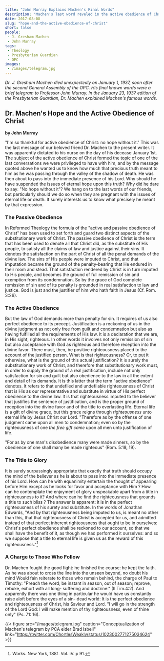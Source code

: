 ```yaml
---
title: "John Murray Explains Machen's Final Words"
description: "Machen's last word reveled in the active obedience of Christ. Professor John Murray explains why."
date: 2017-08-08
slug: "hope-and-the-active-obedience-of-christ"
short: false
people:
 - J. Gresham Machen
 - John Murray
tags:
 - Theology
 - Presbyterian Guardian
 - OPC
images:
 - /images/telegram.jpg
---
```


<em>Dr. J. Gresham Machen died unexpectedly on January 1, 1937, soon after the second General Assembly of the OPC. His final known words were a brief telegram to Professor John Murray. In the [January 23, 1937](https://www.opc.org/cfh/guardian/Volume_3/1937-01-23.pdf) edition of the Presbyterian Guardian, Dr. Machen explained Machen's famous words.</em>

## Dr. Machen's Hope and the Active Obedience of Christ

<strong>by John Murray</strong>

<span class="lead">"I'm so thankful for active obedience of Christ: no hope without it."</span> This was the last message of our beloved friend Dr. Machen to the present writer. It was apparently dictated to his nurse on the day of his decease January 1st. The subject of the active obedience of Christ formed the topic of one of the last conversations we were privileged to have with him, and by the message quoted above he wanted us to know how much that precious truth meant to him as he was passing through the valley of the shadow of death. He was then about to pass into the immediate presence of his Lord. Why should he have suspended the issues of eternal hope upon this truth? Why did he dare to say: "No hope without it"? We hang on to the last words of our friends, but particularly should we do so when they are pregnant with the issues of eternal life or death. It surely interests us to know what precisely he meant by that expression.

### The Passive Obedience

In Reformed Theology the formula of the "active and passive obedience of Christ" has been used to set forth and guard two distinct aspects of the substitutionary work of Christ. The passive obedience of Christ is the term that has been used to denote all that Christ did, as the substitute of His people, to satisfy all the claims of law and justice against their sins. It denotes the satisfaction on the part of Christ of all the penal demands of the divine law. The sins of His people were imputed to Christ, and that imputation became the ground of the penalty-bearing that He endured in their room and stead. That satisfaction rendered by Christ is in turn imputed to His people, and becomes the ground of full remission of sin and exemption from its condemnation. So by the grace of God complete remission of sin and of its penalty is grounded in real satisfaction to law and justice. God is just and the justifier of him who hath faith in Jesus (Cf. Rom. 3:26).

### The Active Obedience

But the law of God demands more than penalty for sin. It requires of us also perfect obedience to its precept. Justification is a reckoning of us in the divine judgment as not only free from guilt and condemnation but also as having fulfilled all the requirements of His law. It is a declaration that we are, in His sight, righteous. In other words it involves not only remission of sin but also acceptance with God as righteous and therefore reception into the divine favor. There must, then, be positive righteousness placed to the account of the justified person. What is that righteousness? Or, to put it otherwise, what is the ground of this actual justification? It is surely the substitutionary work of Christ, and therefore that substitutionary work must, in order to supply the ground of a real justification, include not only satisfaction for sin and guilt but also obedience to the law in all the extent and detail of its demands. It is this latter that the term "active obedience" denotes. It refers to that undefiled and undefilable righteousness of Christ that is His as our representative and substitute in virtue of His perfect obedience to the divine law. It is that righteousness imputed to the believer that justifies the sentence of justification, and is the proper ground of reception into the divine favor and of the title to everlasting life. Eternal life is a gift of divine grace, but this grace reigns through _righteousness_ unto eternal life by Jesus Christ our Lord. "Therefore as by the offense of one judgment came upon all men to condemnation; even so by the righteousness of one _the free gift came_ upon all men unto justification of life.

"For as by one man's disobedience many were made sinners, so by the obedience of one shall many be made righteous" (Rom. 5:18, 19).

### The Title to Glory

It is surely surpassingly appropriate that exactly that truth should occupy the mind of the believer as he is about to pass into the immediate presence of his Lord. How can he with equanimity entertain the thought of appearing before Him except as he looks for favor and acceptance with Him ? How can he contemplate the enjoyment of glory unspeakable apart from a title in righteousness to it? And where can he find the righteousness that grounds a title to such bliss ? The answer is apparent: it is in the perfect righteousness of his surety and substitute. In the words of Jonathan Edwards, "And by that righteousness being imputed to us, is meant no other than this, that that righteousness of Christ is accepted for us, and admitted instead of that perfect inherent righteousness that ought to be in ourselves: Christ's perfect obedience shall be reckoned to our account, so that we shall have the benefit of it, as though we had performed it ourselves: and so we suppose that a title to eternal life is given us as the reward of this righteousness."[^edwards]


### A Charge to Those Who Follow

Dr. Machen fought the good fight: he finished the course: he kept the faith. As he was about to cross the line into the unseen beyond, no doubt his mind Would fain reiterate to those who remain behind, the charge of Paul to Timothy: "Preach the word; be instant in season, out of season; reprove, rebuke, exhort with all long- suffering and doctrine." (II Tim.4:2). And apparently there was one thing in particular he would have us constantly raise aloft before the eyes of a sin- dead world: It is the perfect obedience and righteousness of Christ, his Saviour and Lord. "I will go in the strength of the Lord God: I will make mention of thy righteousness, even of thine only" (Ps. 71: 16).


{{< figure src="/images/telegram.jpg" caption="Conceptualization of Machen's telegram by PCA elder Brad Isbell" link="https://twitter.com/ChortlesWeakly/status/1023002771275034624" >}}


[^edwards]: Works. New York, 1881. Vol. IV. p 91.
